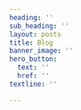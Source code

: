 ```yaml
---
heading: ''
sub_heading: ''
layout: posts
title: Blog
banner_image: ''
hero_button:
  text: ''
  href: ''
textline: ''

---
```

